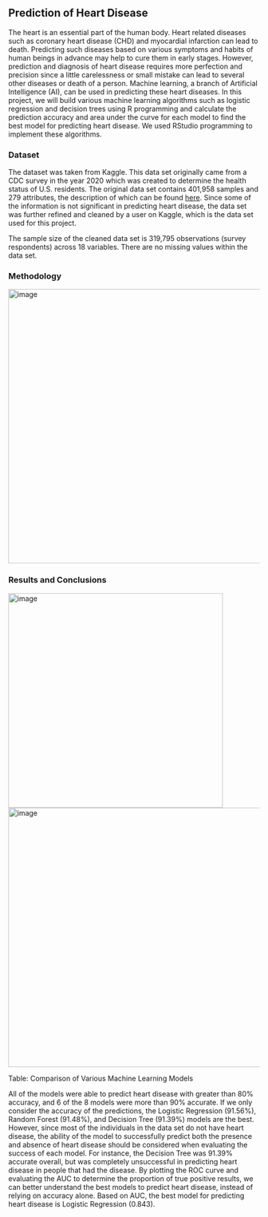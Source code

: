 ## Prediction of Heart Disease

The heart is an essential part of the human body. Heart related diseases such as coronary heart disease (CHD) and myocardial infarction can lead to death. Predicting such diseases based on various symptoms and habits of human beings in advance may help to cure them in early stages. However, prediction and diagnosis of heart disease requires more perfection and precision since a little carelessness or small mistake can lead to several other diseases or death of a person. Machine learning, a branch of Artificial Intelligence (AI), can be used in predicting these heart diseases. In this project, we will build various machine learning algorithms such as logistic regression and decision trees using R programming and calculate the prediction accuracy and area under the curve for each model to find the best model for predicting heart disease. We used RStudio programming to implement these algorithms. 

### Dataset

The dataset was taken from Kaggle. This data set originally came from a CDC survey in the year 2020 which was created to determine the health status of U.S. residents. The original data set contains 401,958 samples and 279 attributes, the description of which can be found [here](https://www.cdc.gov/brfss/annual_data/2020/pdf/codebook20_llcp-v2-508.pdf). Since some of the information is not significant in predicting heart disease, the data set was further refined and cleaned by a user on Kaggle, which is the data set used for this project. 

The sample size of the cleaned data set is 319,795 observations (survey respondents) across 18 variables. There are no missing values within the data set.

### Methodology

<img width="550" alt="image" src="https://github.com/UmaBetageri/Heart-Disease-Prediction/assets/134670470/cc955ab9-7cac-4a60-9805-5905585fe1ed">

### Results and Conclusions


<img width="430" alt="image" src="https://github.com/UmaBetageri/Heart-Disease-Prediction/assets/134670470/33b48517-16b3-4d02-97ab-12bd6f737606">

<img width="520" alt="image" src="https://github.com/UmaBetageri/Heart-Disease-Prediction/assets/134670470/c276791d-4492-4d50-8fc1-25fa8e6a3190">

Table: Comparison of Various Machine Learning Models

All of the models were able to predict heart disease with greater than 80% accuracy, and 6 of the 8 models were more than 90% accurate. If we only consider the accuracy of the predictions, the Logistic Regression (91.56%), Random Forest (91.48%), and Decision Tree (91.39%) models are the best. However, since most of the individuals in the data set do not have heart disease, the ability of the model to successfully predict both the presence and absence of heart disease should be considered when evaluating the success of each model. For instance, the Decision Tree was 91.39% accurate overall, but was completely unsuccessful in predicting heart disease in people that had the disease. By plotting the ROC curve and evaluating the AUC to determine the proportion of true positive results, we can better understand the best models to predict heart disease, instead of relying on accuracy alone. Based on AUC, the best model for predicting heart disease is Logistic Regression (0.843).



